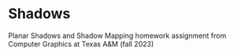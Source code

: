 # Shadows
Planar Shadows and Shadow Mapping homework assignment from Computer Graphics at Texas A&amp;M (fall 2023)
